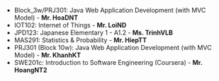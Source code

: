 - Block_3w/PRJ301: Java Web Application Development (with MVC Model) - **Mr. HoaDNT**
- IOT102: Internet of Things - **Mr. LoiND**
- JPD123: Japanese Elementary 1 - A1.2 - **Ms. TrinhVLB**
- MAS291: Statistics & Probability - **Mr. HiepTT**
- PRJ301 (Block 10w): Java Web Application Development (with MVC Model) - **Mr. KhanhKT**
- SWE201c: Introduction to Software Engineering (Coursera) - **Mr. HoangNT2**
